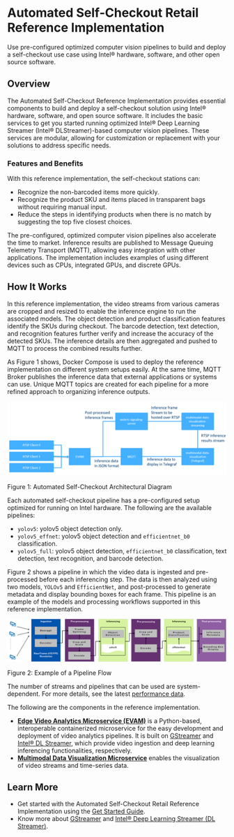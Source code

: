 # Automated Self-Checkout Retail Reference Implementation

Use pre-configured optimized computer vision pipelines to build and deploy a self-checkout use case using Intel® hardware, software, and other open source software.

## Overview

The Automated Self-Checkout Reference Implementation provides essential components to build and deploy a self-checkout solution using Intel® hardware, software, and open source software. It includes the basic services to get you started running optimized Intel® Deep Learning Streamer (Intel® DLStreamer)-based computer vision pipelines. These services are modular, allowing for customization or replacement with your solutions to address specific needs.

### Features and Benefits

With this reference implementation, the self-checkout stations can:

* Recognize the non-barcoded items more quickly.
* Recognize the product SKU and items placed in transparent bags without requiring manual input.
* Reduce the steps in identifying products when there is no match by suggesting the top five closest choices. 

The pre-configured, optimized computer vision pipelines also accelerate the time to market. Inference results are published to Message Queuing Telemetry Transport (MQTT), allowing easy integration with other applications. The implementation includes examples of using different devices such as CPUs, integrated GPUs, and discrete GPUs.

## How It Works

In this reference implementation, the video streams from various cameras are cropped and resized to enable the inference engine to run the associated models. The object detection and product classification features identify the SKUs during checkout. The barcode detection, text detection, and recognition features further verify and increase the accuracy of the detected SKUs. The inference details are then aggregated and pushed to  MQTT to process the combined results further.

As Figure 1 shows, Docker Compose is used to deploy the reference implementation on different system setups easily. At the same time, MQTT Broker publishes the inference data that external applications or systems can use. Unique MQTT topics are created for each pipeline for a more refined approach to organizing inference outputs.

![A simple architectural diagram for Automated Self-checkout](images/automated-selfcheckout-arch-diagram.png)

Figure 1: Automated Self-Checkout Architectural Diagram

Each automated self-checkout pipeline has a pre-configured setup optimized for running on Intel hardware. The following are the available pipelines: 

*   ``yolov5``: yolov5 object detection only.
*   ``yolov5_effnet``: yolov5 object detection and ``efficientnet_b0`` classification.
*   ``yolov5_full``: yolov5 object detection, ``efficientnet_b0`` classification, text detection, text recognition, and barcode detection.


Figure 2 shows a pipeline in which the video data is ingested and pre-processed before each inferencing step. The data is then analyzed using two models, ``YOLOv5`` and ``EfficientNet``, and post-processed to generate metadata and display bounding boxes for each frame. This pipeline is an example of the models and processing workflows supported in this reference implementation.

![A pipeline flow](images/pipeline-example.png)

Figure 2: Example of a Pipeline Flow

The number of streams and pipelines that can be used are system-dependent. For more details, see the latest [performance data](https://www.intel.com/content/www/us/en/developer/topic-technology/edge-5g/tools/automated-self-checkout-benchmark-results.html). 

The following are the components in the reference implementation.

* <a href="https://edgeservicescatalog.intel.com/details/?microserviceType=recipe&microserviceNameForUrl=edge-video-analytics-microservice">**Edge Video Analytics Microservice (EVAM)**</a> is a Python-based, interoperable containerized microservice for the easy development and deployment of video analytics pipelines. It is built on [GStreamer](https://gstreamer.freedesktop.org/documentation/) and [Intel® DL Streamer](https://dlstreamer.github.io/), which provide video ingestion and deep learning inferencing functionalities, respectively.
* <a href="https://edgeservicescatalog.intel.com/details/?microserviceType=container&microserviceNameForUrl=multimodal-data-visualization">**Multimodal Data Visualization Microservice**</a> enables the visualization of video streams and time-series data.


## Learn More

- Get started with the Automated Self-Checkout Retail Reference Implementation using the [Get Started Guide](Get-Started-Guide.rst).
- Know more about [GStreamer](https://gstreamer.freedesktop.org/documentation/) and [Intel® Deep Learning Streamer (DL Streamer)](https://dlstreamer.github.io/).

